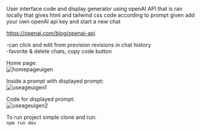 User interface code and display generator using openAI API that is ran locally that gives html and tailwind css code according to prompt given 
add your own openAI api key and start a new chat  

https://openai.com/blog/openai-api  

-can click and edit from prevision revisions in chat history  
-favorite & delete chats, copy code button  


Home page: <br/>
![homepageuigen](https://github.com/user-attachments/assets/45acbb9f-c510-4042-be8f-ab8df575ce7d) <br/>

Inside a prompt with displayed prompt: <br/>
![useageuigen1](https://github.com/user-attachments/assets/023d8dd6-eb01-4d63-92a4-547788333b0b)

Code for displayed prompt: <br/>
![useageuigen2](https://github.com/user-attachments/assets/ebe1080f-c2d4-44fd-a5f9-636539a8beb3)

To run project simple clone and run: <br/>
`npm run dev`
